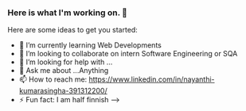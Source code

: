 ### Here is what I'm working on. 👋



Here are some ideas to get you started:

- 🌱 I’m currently learning Web Developments 
- 👯 I’m looking to collaborate on intern Software Engineering or SQA
- 🤔 I’m looking for help with ...
- 💬 Ask me about ...Anything
- 📫 How to reach me: https://www.linkedin.com/in/nayanthi-kumarasingha-391312200/
- ⚡ Fun fact: I am half finnish
-->
